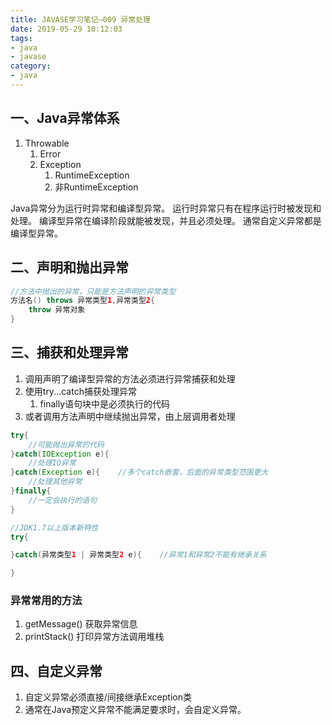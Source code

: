 ```yaml
---
title: JAVASE学习笔记—009 异常处理
date: 2019-05-29 10:12:03
tags:
- java
- javase
category:
- java
---
```


## 一、Java异常体系

1. Throwable
    1. Error
    2. Exception
        1. RuntimeException
        2. 非RuntimeException

Java异常分为运行时异常和编译型异常。
运行时异常只有在程序运行时被发现和处理。
编译型异常在编译阶段就能被发现，并且必须处理。
通常自定义异常都是编译型异常。


## 二、声明和抛出异常

``` java
//方法中抛出的异常，只能是方法声明的异常类型
方法名() throws 异常类型1,异常类型2{
    throw 异常对象
}
```

## 三、捕获和处理异常
1. 调用声明了编译型异常的方法必须进行异常捕获和处理
2. 使用try...catch捕获处理异常
    1. finally语句块中是必须执行的代码
3. 或者调用方法声明中继续抛出异常，由上层调用者处理

``` java
try{
    //可能抛出异常的代码
}catch(IOException e){
    //处理IO异常
}catch(Exception e){    //多个catch嵌套，后面的异常类型范围更大
    //处理其他异常
}finally{
    //一定会执行的语句
}

//JDK1.7以上版本新特性
try{

}catch(异常类型1 | 异常类型2 e){    //异常1和异常2不能有继承关系

}
```

### 异常常用的方法
1. getMessage() 获取异常信息
2. printStack() 打印异常方法调用堆栈

## 四、自定义异常

1. 自定义异常必须直接/间接继承Exception类
2. 通常在Java预定义异常不能满足要求时，会自定义异常。